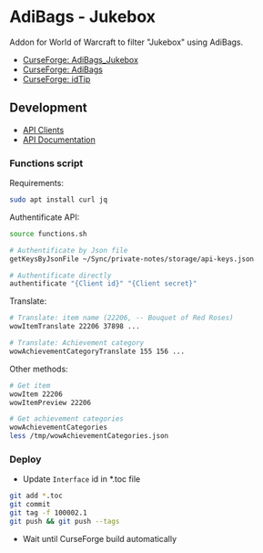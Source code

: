 # AdiBags - Jukebox

Addon for World of Warcraft to filter "Jukebox" using AdiBags.

* [CurseForge: AdiBags_Jukebox](https://www.curseforge.com/wow/addons/adibags-jukebox)
* [CurseForge: AdiBags](https://www.curseforge.com/wow/addons/adibags)
* [CurseForge: idTip](https://www.curseforge.com/wow/addons/idTip)

## Development

* [API Clients](https://develop.battle.net/access/clients)
* [API Documentation](https://develop.battle.net/documentation/world-of-warcraft/game-data-apis)

### Functions script

Requirements:

```bash
sudo apt install curl jq
```

Authentificate API:

```bash
source functions.sh

# Authentificate by Json file
getKeysByJsonFile ~/Sync/private-notes/storage/api-keys.json

# Authentificate directly
authentificate "{Client id}" "{Client secret}"
```

Translate:

```bash
# Translate: item name (22206, -- Bouquet of Red Roses)
wowItemTranslate 22206 37898 ...

# Translate: Achievement category
wowAchievementCategoryTranslate 155 156 ...
```

Other methods:

```bash
# Get item
wowItem 22206
wowItemPreview 22206

# Get achievement categories
wowAchievementCategories
less /tmp/wowAchievementCategories.json
```

### Deploy

* Update `Interface` id in *.toc file

```bash
git add *.toc
git commit
git tag -f 100002.1
git push && git push --tags
```

* Wait until CurseForge build automatically
